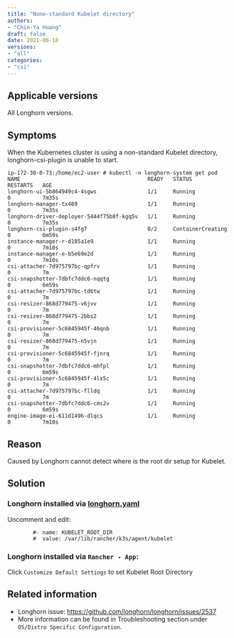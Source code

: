 ```yaml
---
title: "None-standard Kubelet directory"
authors:
- "Chin-Ya Huang"
draft: false
date: 2021-06-18
versions:
- "all"
categories:
- "csi"
---
```


## Applicable versions

All Longhorn versions.

## Symptoms

When the Kubernetes cluster is using a non-standard Kubelet directory, longhorn-csi-plugin is unable to start.
```
ip-172-30-0-73:/home/ec2-user # kubectl -n longhorn-system get pod
NAME                                        READY   STATUS              RESTARTS   AGE
longhorn-ui-5b864949c4-4sgws                1/1     Running             0          7m35s
longhorn-manager-tx469                      1/1     Running             0          7m35s
longhorn-driver-deployer-5444f75b8f-kgq5v   1/1     Running             0          7m35s
longhorn-csi-plugin-s4fg7                   0/2     ContainerCreating   0          6m59s
instance-manager-r-d185a1e9                 1/1     Running             0          7m10s
instance-manager-e-b5e69e2d                 1/1     Running             0          7m10s
csi-attacher-7d975797bc-qpfrv               1/1     Running             0          7m
csi-snapshotter-7dbfc7ddc6-nqqtg            1/1     Running             0          6m59s
csi-attacher-7d975797bc-td6tw               1/1     Running             0          7m
csi-resizer-868d779475-v6jvv                1/1     Running             0          7m
csi-resizer-868d779475-2bbs2                1/1     Running             0          7m
csi-provisioner-5c6845945f-46qnb            1/1     Running             0          7m
csi-resizer-868d779475-n5vjn                1/1     Running             0          7m
csi-provisioner-5c6845945f-fjnrq            1/1     Running             0          7m
csi-snapshotter-7dbfc7ddc6-mhfpl            1/1     Running             0          6m59s
csi-provisioner-5c6845945f-4lx5c            1/1     Running             0          7m
csi-attacher-7d975797bc-flldq               1/1     Running             0          7m
csi-snapshotter-7dbfc7ddc6-cms2v            1/1     Running             0          6m59s
engine-image-ei-611d1496-dlqcs              1/1     Running             0          7m10s
```

## Reason

Caused by Longhorn cannot detect where is the root dir setup for Kubelet.

## Solution

### Longhorn installed via [longhorn.yaml](https://github.com/longhorn/longhorn/blob/master/deploy/longhorn.yaml)

  Uncomment and edit:
  ```
          #- name: KUBELET_ROOT_DIR
          #  value: /var/lib/rancher/k3s/agent/kubelet
  ```

### Longhorn installed via `Rancher - App`:

  Click `Customize Default Settings` to set Kubelet Root Directory

## Related information

* Longhorn issue: https://github.com/longhorn/longhorn/issues/2537
* More information can be found in Troubleshooting section under `OS/Distro Specific Configuration`.
